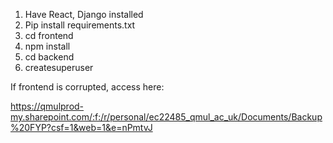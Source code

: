1. Have React, Django installed
2. Pip install requirements.txt
3. cd frontend
4. npm install
5. cd backend
6. createsuperuser


If frontend is corrupted, access here:

https://qmulprod-my.sharepoint.com/:f:/r/personal/ec22485_qmul_ac_uk/Documents/Backup%20FYP?csf=1&web=1&e=nPmtvJ